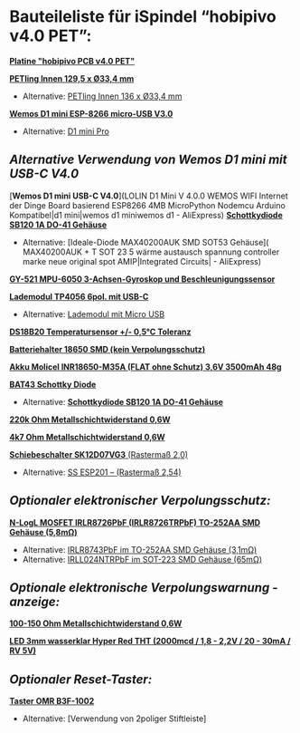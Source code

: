 # Bauteileliste für iSpindel “hobipivo v4.0 PET”:
 
 [**Platine "hobipivo PCB v4.0 PET"**](https://hobbybrauer.de/forum/viewtopic.php?f=61&t=29611)

[**PETling Innen 129,5 x Ø33,4 mm**](https://www.uniquegeocaches.com/index.php?route=product/product&path=20_26&product_id=52)
  - Alternative: [PETling Innen 136 x Ø33,4 mm](https://www.geocachingshop.nl/de/petling-xxl-cache-container)

[**Wemos D1 mini ESP-8266 micro-USB V3.0**](https://www.amazon.de/dp/B08BTYHJM1/)
  - Alternative: [D1 mini Pro](https://www.reichelt.de/at/de/d1-mini-pro-esp8266-cp2104-d1-mini-pro-p266066.html?&trstct=pos_2&nbc=1)

## *Alternative Verwendung von Wemos D1 mini mit USB-C V4.0*
[**Wemos D1 mini USB-C V4.0**](LOLIN D1 Mini V 4.0.0 WEMOS WIFI Internet der Dinge Board basierend ESP8266 4MB MicroPython Nodemcu Arduino Kompatibel|d1 mini|wemos d1 miniwemos d1 - AliExpress)
[**Schottkydiode SB120 1A DO-41 Gehäuse**](https://www.reichelt.de/schottkydiode-20-v-1-a-do-41-sb-120-p16010.html?CCOUNTRY=445&LANGUAGE=de&trstct=pos_0&nbc=1&&r=1)
 - Alternative: [Ideale-Diode MAX40200AUK SMD SOT53 Gehäuse]( MAX40200AUK + T SOT 23 5 wärme austausch spannung controller marke neue original spot AMIP|Integrated Circuits| - AliExpress)  

[**GY-521 MPU-6050 3-Achsen-Gyroskop und Beschleunigungssensor**](https://www.reichelt.de/at/de/entwicklerboards-beschleunigung-gyroskop-3-achsen-mpu-6050-debo-sens-3axis-p253987.html?&trstct=pos_0&nbc=1)

[**Lademodul TP4056 6pol. mit USB-C**](https://www.reichelt.de/entwicklerboards-ladeplatine-fuer-3-7v-li-akkus-usb-c-1a-debo1-3-7li-1-0a-p291398.html?CCOUNTRY=445&LANGUAGE=de&GROUP=T9J&START=0&SORT=artnr&OFFSET=16&nbc=1&&r=1)
  - Alternative: [Lademodul mit Micro USB](https://www.reichelt.de/entwicklerboards-ladeplatine-fuer-3-7v-li-akkus-micro-usb-1a-debo3-3-7li-1-0a-p291401.html?&trstct=pos_1&nbc=1)

[**DS18B20 Temperatursensor +/- 0,5°C Toleranz**](https://www.reichelt.de/at/de/digital-thermometer-1-wire--0-5-c-to-92-ds-18b20-p58169.html?&trstct=pos_0&nbc=1)

[**Batteriehalter 18650 SMD (kein Verpolungsschutz)**](https://www.reichelt.de/at/de/batteriehalter-fuer-1-18650-keystone-1042-p213369.html?&trstct=pos_1&nbc=1)

[**Akku Molicel INR18650-M35A (FLAT ohne Schutz) 3,6V 3500mAh 48g**](https://www.akkuparts24.de/Molicel-INR18650-M35A-36V-3500mAh-Li-Ion-AkkuZelle)

[**BAT43 Schottky Diode**](https://www.reichelt.de/at/de/schottkydiode-30-v-0-2-a-do-35-bat-43-p4851.html?&trstct=pos_0&nbc=1)
- Alternative: [**Schottkydiode SB120 1A DO-41 Gehäuse**](https://www.reichelt.de/schottkydiode-20-v-1-a-do-41-sb-120-p16010.html?CCOUNTRY=445&LANGUAGE=de&trstct=pos_0&nbc=1&&r=1)

[**220k Ohm Metallschichtwiderstand 0,6W**](https://www.reichelt.de/at/de/widerstand-metallschicht-220-kohm-0207-0-6-w-1--metall-220k-p11628.html?search=220k++Metallschichtwiderstand+0%2C6W&&r=1)

[**4k7 Ohm Metallschichtwiderstand 0,6W**](https://www.reichelt.de/at/de/widerstand-metallschicht-4-70-kohm-0207-0-6-w-1--metall-4-70k-p11784.html?&trstct=pos_0&nbc=1)

[**Schiebeschalter SK12D07VG3** (Rastermaß 2,0)](https://www.amazon.de/50-pcs-Position-Switch-rechts-Winkel/dp/B007QAJF4O/ref=pd_sbs_3/258-8204992-6770268?pd_rd_w=GQMP6&pf_rd_p=b1c388c3-48c2-4960-8532-fa8f1477aee9&pf_rd_r=XVTDM18EXMC9M5ZJ66PX&pd_rd_r=279863d4-159d-4059-a86e-b8b5d3dcb9d6&pd_rd_wg=iqLwO&pd_rd_i=B007QAJF4O&psc=1)
- Alternative: [SS ESP201 – (Rastermaß 2,54)](https://www.reichelt.de/at/de/schiebeschalter-1x-um-liegend-print-rm-2-54-ss-esp201-p112179.html?search=ESP201&&r=1)

## *Optionaler elektronischer Verpolungsschutz:*
[**N-LogL MOSFET IRLR8726PbF (IRLR8726TRPbF) TO-252AA SMD Gehäuse (5,8mΩ)**](https://www.reichelt.de/at/de/mosfet-n-logl-30v-86a-0-0058r-to252aa-irlr8726pbf-p254838.html?search=IRLR8726PbF&&r=1)
 - Alternative: [IRLR8743PbF im TO-252AA SMD Gehäuse (3,1mΩ)](https://www.reichelt.at/at/de/index.html?ACTION=446&LA=446&nbc=1&q=irlr8743pbf)  
 - Alternative: [IRLL024NTRPbF im SOT-223 SMD Gehäuse (65mΩ)](https://www.reichelt.at/at/de/index.html?ACTION=446&LA=446&nbc=1&q=irll024ntrpbf)

## *Optionale elektronische Verpolungswarnung -anzeige:*
[**100-150 Ohm Metallschichtwiderstand 0,6W**](https://www.reichelt.de/at/de/widerstand-metallschicht-100-ohm-0207-0-6-w-1--metall-100-p11457.html?search=100R+Metallschichtwiderstand+0%2C6W&&r=1)

[**LED 3mm wasserklar Hyper Red THT (2000mcd / 1,8 - 2,2V / 20 - 30mA / RV 5V)**](https://www.reichelt.de/at/de/led-3-mm-bedrahtet-hyper-rot-2000-mcd-34--led-3-2000-rt-p156311.html?search=LED+3-2000+RT&&r=1)

## *Optionaler Reset-Taster:*
[**Taster OMR B3F-1002**]( https://www.reichelt.de/at/de/kurzhubtaster-b3f-serie-1-no-24-v-dc-50-ma-omr-b3f-1002-p258312.html?search=OMR+B3F-1002&&r=1)
 - Alternative: [Verwendung von 2poliger Stiftleiste]
